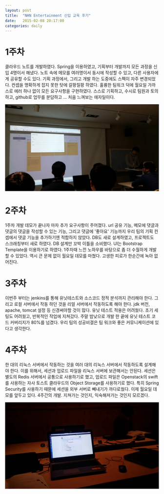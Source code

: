 ```yaml
---
layout: post
title:  "NHN Entertainment 신입 교육 후기"
date:   2015-02-08 20:17:00
categories: daily
---
```



# 1주차
클라우드 노트를 개발하였다.
Spring을 이용하였고, 기획부터 개발까지 모든 과정을 신입 4명이서 해냈다.
노트 속에 메모를 여러명이서 동시에 작성할 수 있고, 다른 사용자에게 공유할 수도 있다.
기획 과정에서, 그리고 개발 하는 도중에도 스펙이 자주 변경되었다.
컨셉을 명확하게 잡지 못한 탓에 갈팡질팡 하였다.
훌륭한 팀워크 덕에 월요일 가까스로 에러 하나 없이 모든 요구사항을 구현하였다.
스스로 기획하고, 수시로 팀원과 토의하고, github로 업무를 분담하고 ...
처음 느껴보는 애자일이다.

![1](../_img/1.jpg)

# 2주차
1주차 개발 데모가 끝나자 마자 추가 요구사항이 주어졌다.
url 공유 기능, 메모에 댓글과 댓글의 댓글을 작성할 수 있는 기능, 그리고 댓글에 '좋아요' 기능까지
우리 팀의 기획 컨셉에서 댓글 기능을 추가하기엔 적합하지 않았다.
DB도 새로 설계하였고, 프로젝트도 스크래칭부터 새로 하였다.
DB 설계만 꼬박 이틀을 소비했다. UI는 Bootstrap Template을 이용하기로 하였다.
1주차때 느낀 노하우를 바탕으로 좀 더 수월하게 개발할 수 있었다.
역시 큰 문제 없이 월요일 데모를 마쳤다.
고생한 피로가 한순간에 녹아 없어진다.

# 3주차
이번주 부터는 jenkins를 통해 유닛테스트와 소스코드 정적 분석까지 관리해야 한다.
그리고 로컬 서버에서 작동 하던 것을 리얼 서버에서 작동하도록 해야 한다.
jdk 버전, apache, tomcat 설정 등 신경써야할 것이 많다.
유닛 테스트 적용은 어려웠다. 초기 세팅도 어려웠고, 반복적인 작업에 지쳐갔다.
주말 밤낮으로 개발 한 끝에 유닛 테스트 코드 커버리지가 80%를 넘겼다.
우리 팀의 성공비결은 팀 워크와 좋은 커뮤니케이션에 있다고 생각한다.

# 4주차
한 대의 리눅스 서버에서 작동하는 것을 여러 대의 리눅스 서버에서 작동하도록 설계해야 한다.
이를 위해서, 세션과 업로드 파일을 리눅스 서버에 보관해서는 안된다.
세션은 별도의 Redis 서버에서 공통으로 사용하기로 했고, 업로드 파일은 Openstack의 swift를 사용하는 자사 토스트 클라우드의 Object Storage를 사용하기로 했다.
특히 Spring Security를 사용하기 때문에 세션을 외부 서버로 빼내기가 까다로웠다.
이제 월요일 데모를 앞두고 있다.
4주간의 개발. 지쳐가는 것인지, 익숙해져가는 것인지 모르겠다.

![2](../_img/2.jpg)

